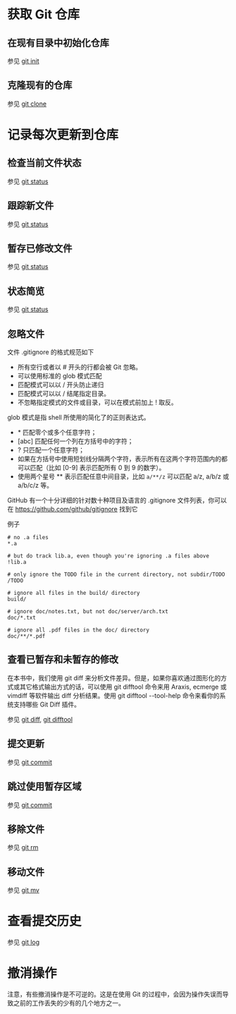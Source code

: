 # 获取 Git 仓库
## 在现有目录中初始化仓库
参见 [git init](/Software/Git/init.md)


## 克隆现有的仓库
参见 [git clone](/Software/Git/clone.md)


# 记录每次更新到仓库
## 检查当前文件状态
参见 [git status](/Software/Git/status.md)


## 跟踪新文件
参见 [git status](/Software/Git/status.md)


## 暂存已修改文件
参见 [git status](/Software/Git/status.md)


## 状态简览
参见 [git status](/Software/Git/status.md)


## 忽略文件
文件 .gitignore 的格式规范如下
- 所有空行或者以 # 开头的行都会被 Git 忽略。
- 可以使用标准的 glob 模式匹配
- 匹配模式可以以 / 开头防止递归
- 匹配模式可以以 / 结尾指定目录。
- 不忽略指定模式的文件或目录，可以在模式前加上 ! 取反。


glob 模式是指 shell 所使用的简化了的正则表达式。
- \* 匹配零个或多个任意字符；
- \[abc\] 匹配任何一个列在方括号中的字符；
- ? 只匹配一个任意字符；
- 如果在方括号中使用短划线分隔两个字符，表示所有在这两个字符范围内的都可以匹配（比如 [0-9] 表示匹配所有 0 到 9 的数字）。
- 使用两个星号 \*\* 表示匹配任意中间目录，比如 `a/**/z` 可以匹配 a/z, a/b/z 或 a/b/c/z 等。


GitHub 有一个十分详细的针对数十种项目及语言的 .gitignore 文件列表，你可以在 https://github.com/github/gitignore 找到它


例子
```
# no .a files
*.a

# but do track lib.a, even though you're ignoring .a files above
!lib.a

# only ignore the TODO file in the current directory, not subdir/TODO
/TODO

# ignore all files in the build/ directory
build/

# ignore doc/notes.txt, but not doc/server/arch.txt
doc/*.txt

# ignore all .pdf files in the doc/ directory
doc/**/*.pdf
```


## 查看已暂存和未暂存的修改
在本书中，我们使用 git diff 来分析文件差异。但是，如果你喜欢通过图形化的方式或其它格式输出方式的话，可以使用 git difftool 命令来用 Araxis, ecmerge 或 vimdiff 等软件输出 diff 分析结果。使用 git difftool --tool-help 命令来看你的系统支持哪些 Git Diff 插件。


参见 [git diff](/Software/Git/diff.md), [git difftool](/Software/Git/difftool.md)


## 提交更新
参见 [git commit](/Software/Git/commit.md)


## 跳过使用暂存区域
参见 [git commit](/Software/Git/commit.md)


## 移除文件
参见 [git rm](/Software/Git/rm.md)


## 移动文件
参见 [git mv](/Software/Git/mv.md)


# 查看提交历史
参见 [git log](/Software/Git/log.md)


# 撤消操作
注意，有些撤消操作是不可逆的。这是在使用 Git 的过程中，会因为操作失误而导致之前的工作丢失的少有的几个地方之一。


